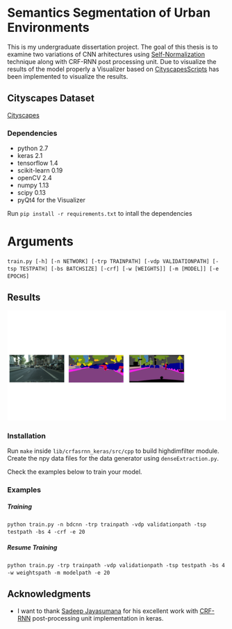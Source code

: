 # Semantics Segmentation of Urban Environments

This is my undergraduate dissertation project. The goal of this thesis is to examine two variations of CNN arhitectures 
using [Self-Normalization](https://arxiv.org/abs/1706.02515) technique along with CRF-RNN post processing unit. Due to visualize the results of the model properly a Visualizer based on [CityscapesScripts](https://github.com/mcordts/cityscapesScripts) has been implemented to visualize the results.

## Cityscapes Dataset
[Cityscapes](https://www.cityscapes-dataset.com/)


### Dependencies

* python 		2.7
* keras 		2.1 
* tensorflow 	1.4
* scikit-learn	0.19
* openCV		2.4
* numpy			1.13
* scipy			0.13
* pyQt4 for the Visualizer

Run `pip install -r requirements.txt` to intall the dependencies

# Arguments

`train.py [-h] [-n NETWORK] [-trp TRAINPATH] [-vdp VALIDATIONPATH]
                [-tsp TESTPATH] [-bs BATCHSIZE] [-crf] [-w [WEIGHTS]]
                [-m [MODEL]] [-e EPOCHS]`


## Results
![Input Image](https://github.com/dimimal/semantics_segmentation_of_urban_environments/blob/master/test_images/all_in_one.png)

### Installation
Run `make` inside `lib/crfasrnn_keras/src/cpp` to build highdimfilter module.
Create the npy data files for the data generator using `denseExtraction.py`.

Check the examples below to train your model.


### Examples
##### Training
`python train.py -n bdcnn -trp trainpath -vdp validationpath -tsp testpath -bs 4 -crf -e 20` 

##### Resume  Training
`python train.py -trp trainpath -vdp validationpath -tsp testpath -bs 4 -w weightspath -m modelpath -e 20`

## Acknowledgments

* I want to thank [Sadeep Jayasumana](https://github.com/sadeepj) for his excellent work with [CRF-RNN](https://github.com/sadeepj/crfasrnn_keras) post-processing unit implementation in keras. 


